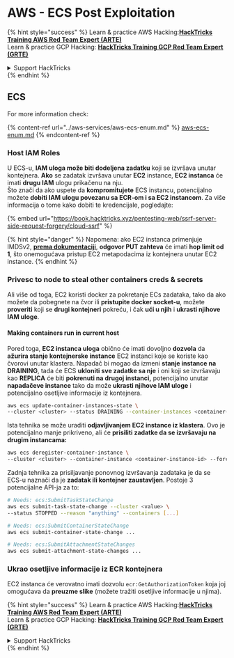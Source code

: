 # AWS - ECS Post Exploitation

{% hint style="success" %}
Learn & practice AWS Hacking:<img src="../../../.gitbook/assets/image (1) (1) (1) (1).png" alt="" data-size="line">[**HackTricks Training AWS Red Team Expert (ARTE)**](https://training.hacktricks.xyz/courses/arte)<img src="../../../.gitbook/assets/image (1) (1) (1) (1).png" alt="" data-size="line">\
Learn & practice GCP Hacking: <img src="../../../.gitbook/assets/image (2) (1).png" alt="" data-size="line">[**HackTricks Training GCP Red Team Expert (GRTE)**<img src="../../../.gitbook/assets/image (2) (1).png" alt="" data-size="line">](https://training.hacktricks.xyz/courses/grte)

<details>

<summary>Support HackTricks</summary>

* Check the [**subscription plans**](https://github.com/sponsors/carlospolop)!
* **Join the** 💬 [**Discord group**](https://discord.gg/hRep4RUj7f) or the [**telegram group**](https://t.me/peass) or **follow** us on **Twitter** 🐦 [**@hacktricks\_live**](https://twitter.com/hacktricks_live)**.**
* **Share hacking tricks by submitting PRs to the** [**HackTricks**](https://github.com/carlospolop/hacktricks) and [**HackTricks Cloud**](https://github.com/carlospolop/hacktricks-cloud) github repos.

</details>
{% endhint %}

## ECS

For more information check:

{% content-ref url="../aws-services/aws-ecs-enum.md" %}
[aws-ecs-enum.md](../aws-services/aws-ecs-enum.md)
{% endcontent-ref %}

### Host IAM Roles

U ECS-u, **IAM uloga može biti dodeljena zadatku** koji se izvršava unutar kontejnera. **Ako** se zadatak izvršava unutar **EC2** instance, **EC2 instanca** će imati **drugu IAM** ulogu prikačenu na nju.\
Što znači da ako uspete da **kompromitujete** ECS instancu, potencijalno možete **dobiti IAM ulogu povezanu sa ECR-om i sa EC2 instancom**. Za više informacija o tome kako dobiti te kredencijale, pogledajte:

{% embed url="https://book.hacktricks.xyz/pentesting-web/ssrf-server-side-request-forgery/cloud-ssrf" %}

{% hint style="danger" %}
Napomena: ako EC2 instanca primenjuje IMDSv2, [**prema dokumentaciji**](https://docs.aws.amazon.com/AWSEC2/latest/UserGuide/instance-metadata-v2-how-it-works.html), **odgovor PUT zahteva** će imati **hop limit od 1**, što onemogućava pristup EC2 metapodacima iz kontejnera unutar EC2 instance.
{% endhint %}

### Privesc to node to steal other containers creds & secrets

Ali više od toga, EC2 koristi docker za pokretanje ECs zadataka, tako da ako možete da pobegnete na čvor ili **pristupite docker socket-u**, možete **proveriti** koji se **drugi kontejneri** pokreću, i čak **ući u njih** i **ukrasti njihove IAM uloge**.

#### Making containers run in current host

Pored toga, **EC2 instanca uloga** obično će imati dovoljno **dozvola** da **ažurira stanje kontejnerske instance** EC2 instanci koje se koriste kao čvorovi unutar klastera. Napadač bi mogao da izmeni **stanje instance na DRAINING**, tada će ECS **ukloniti sve zadatke sa nje** i oni koji se izvršavaju kao **REPLICA** će biti **pokrenuti na drugoj instanci,** potencijalno unutar **napadačeve instance** tako da može **ukrasti njihove IAM uloge** i potencijalno osetljive informacije iz kontejnera.
```bash
aws ecs update-container-instances-state \
--cluster <cluster> --status DRAINING --container-instances <container-instance-id>
```
Ista tehnika se može uraditi **odjavljivanjem EC2 instance iz klastera**. Ovo je potencijalno manje prikriveno, ali će **prisiliti zadatke da se izvršavaju na drugim instancama:**
```bash
aws ecs deregister-container-instance \
--cluster <cluster> --container-instance <container-instance-id> --force
```
Zadnja tehnika za prisiljavanje ponovnog izvršavanja zadataka je da se ECS-u naznači da je **zadatak ili kontejner zaustavljen**. Postoje 3 potencijalne API-ja za to:
```bash
# Needs: ecs:SubmitTaskStateChange
aws ecs submit-task-state-change --cluster <value> \
--status STOPPED --reason "anything" --containers [...]

# Needs: ecs:SubmitContainerStateChange
aws ecs submit-container-state-change ...

# Needs: ecs:SubmitAttachmentStateChanges
aws ecs submit-attachment-state-changes ...
```
### Ukrao osetljive informacije iz ECR kontejnera

EC2 instanca će verovatno imati dozvolu `ecr:GetAuthorizationToken` koja joj omogućava da **preuzme slike** (možete tražiti osetljive informacije u njima).

{% hint style="success" %}
Learn & practice AWS Hacking:<img src="../../../.gitbook/assets/image (1) (1) (1) (1).png" alt="" data-size="line">[**HackTricks Training AWS Red Team Expert (ARTE)**](https://training.hacktricks.xyz/courses/arte)<img src="../../../.gitbook/assets/image (1) (1) (1) (1).png" alt="" data-size="line">\
Learn & practice GCP Hacking: <img src="../../../.gitbook/assets/image (2) (1).png" alt="" data-size="line">[**HackTricks Training GCP Red Team Expert (GRTE)**<img src="../../../.gitbook/assets/image (2) (1).png" alt="" data-size="line">](https://training.hacktricks.xyz/courses/grte)

<details>

<summary>Support HackTricks</summary>

* Check the [**subscription plans**](https://github.com/sponsors/carlospolop)!
* **Join the** 💬 [**Discord group**](https://discord.gg/hRep4RUj7f) or the [**telegram group**](https://t.me/peass) or **follow** us on **Twitter** 🐦 [**@hacktricks\_live**](https://twitter.com/hacktricks_live)**.**
* **Share hacking tricks by submitting PRs to the** [**HackTricks**](https://github.com/carlospolop/hacktricks) and [**HackTricks Cloud**](https://github.com/carlospolop/hacktricks-cloud) github repos.

</details>
{% endhint %}
